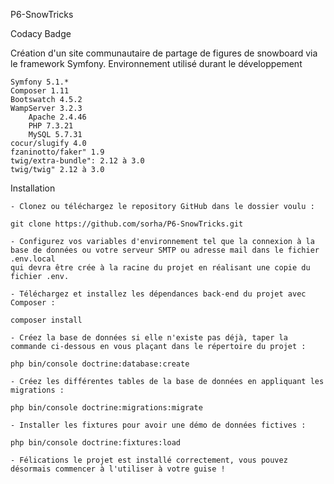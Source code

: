 P6-SnowTricks

Codacy Badge

Création d'un site communautaire de partage de figures de snowboard via le framework Symfony.
Environnement utilisé durant le développement

    Symfony 5.1.*
    Composer 1.11
    Bootswatch 4.5.2
    WampServer 3.2.3
        Apache 2.4.46
        PHP 7.3.21
        MySQL 5.7.31
    cocur/slugify 4.0
    fzaninotto/faker" 1.9
    twig/extra-bundle": 2.12 à 3.0
    twig/twig" 2.12 à 3.0

Installation

    - Clonez ou téléchargez le repository GitHub dans le dossier voulu :

    git clone https://github.com/sorha/P6-SnowTricks.git

    - Configurez vos variables d'environnement tel que la connexion à la base de données ou votre serveur SMTP ou adresse mail dans le fichier .env.local 
    qui devra être crée à la racine du projet en réalisant une copie du fichier .env.

    - Téléchargez et installez les dépendances back-end du projet avec Composer :

    composer install

    - Créez la base de données si elle n'existe pas déjà, taper la commande ci-dessous en vous plaçant dans le répertoire du projet :

    php bin/console doctrine:database:create

    - Créez les différentes tables de la base de données en appliquant les migrations :

    php bin/console doctrine:migrations:migrate

    - Installer les fixtures pour avoir une démo de données fictives :

    php bin/console doctrine:fixtures:load

    - Félications le projet est installé correctement, vous pouvez désormais commencer à l'utiliser à votre guise !
